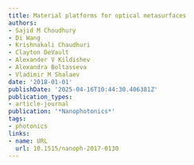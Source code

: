 ```yaml
---
title: Material platforms for optical metasurfaces
authors:
- Sajid M Choudhury
- Di Wang
- Krishnakali Chaudhuri
- Clayton DeVault
- Alexander V Kildishev
- Alexandra Boltasseva
- Vladimir M Shalaev
date: '2018-01-01'
publishDate: '2025-04-16T10:44:30.406381Z'
publication_types:
- article-journal
publication: '*Nanophotonics*'
tags:
- photonics
links:
- name: URL
  url: 10.1515/nanoph-2017-0130
---
```

